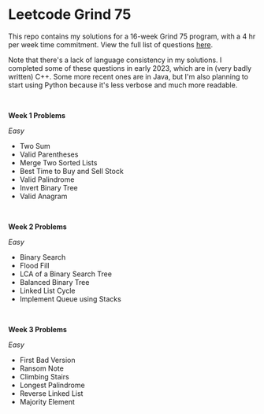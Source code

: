 # Leetcode Grind 75 

This repo contains my solutions for a 16-week Grind 75 program, with a 4 hr per week time commitment. View the full list of questions [here](https://www.techinterviewhandbook.org/grind75?hours=4&weeks=16).

Note that there's a lack of language consistency in my solutions. I completed some of these questions in early 2023, which are in (very badly written) C++. Some more recent ones are in Java, but I'm also planning to start using Python because it's less verbose and much more readable. 

<br>

**Week 1 Problems**

_Easy_
- Two Sum
- Valid Parentheses
- Merge Two Sorted Lists
- Best Time to Buy and Sell Stock
- Valid Palindrome
- Invert Binary Tree
- Valid Anagram

<br>

**Week 2 Problems**

_Easy_
- Binary Search
- Flood Fill
- LCA of a Binary Search Tree
- Balanced Binary Tree
- Linked List Cycle
- Implement Queue using Stacks

<br>

**Week 3 Problems**

_Easy_
- First Bad Version
- Ransom Note
- Climbing Stairs
- Longest Palindrome
- Reverse Linked List
- Majority Element
